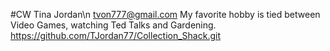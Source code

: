 #CW
Tina Jordan\n
tvon777@gmail.com
My favorite hobby is tied between Video Games, watching Ted Talks and Gardening.
https://github.com/TJordan77/Collection_Shack.git
